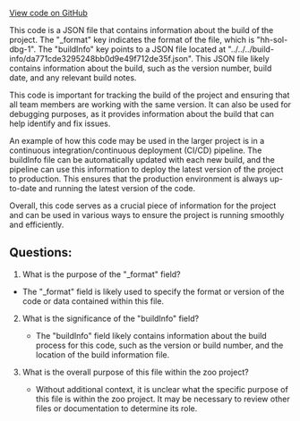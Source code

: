 [View code on GitHub](zoo-labs/zoo/blob/master/contracts/artifacts/src/interfaces/IKeeper.sol/IKeeper.dbg.json)

This code is a JSON file that contains information about the build of the project. The "_format" key indicates the format of the file, which is "hh-sol-dbg-1". The "buildInfo" key points to a JSON file located at "../../../build-info/da771cde3295248bb0d9e49f712de35f.json". This JSON file likely contains information about the build, such as the version number, build date, and any relevant build notes.

This code is important for tracking the build of the project and ensuring that all team members are working with the same version. It can also be used for debugging purposes, as it provides information about the build that can help identify and fix issues.

An example of how this code may be used in the larger project is in a continuous integration/continuous deployment (CI/CD) pipeline. The buildInfo file can be automatically updated with each new build, and the pipeline can use this information to deploy the latest version of the project to production. This ensures that the production environment is always up-to-date and running the latest version of the code.

Overall, this code serves as a crucial piece of information for the project and can be used in various ways to ensure the project is running smoothly and efficiently.
## Questions: 
 1. What is the purpose of the "_format" field?
   - The "_format" field is likely used to specify the format or version of the code or data contained within this file.
   
2. What is the significance of the "buildInfo" field?
   - The "buildInfo" field likely contains information about the build process for this code, such as the version or build number, and the location of the build information file.
   
3. What is the overall purpose of this file within the zoo project?
   - Without additional context, it is unclear what the specific purpose of this file is within the zoo project. It may be necessary to review other files or documentation to determine its role.